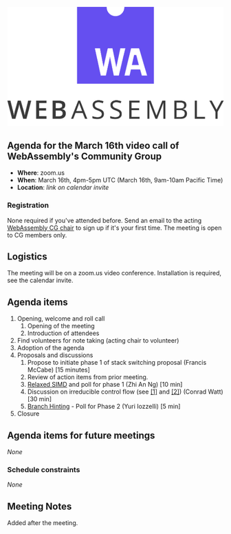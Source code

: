 ![WebAssembly logo](/images/WebAssembly.png)

## Agenda for the March 16th video call of WebAssembly's Community Group

- **Where**: zoom.us
- **When**: March 16th, 4pm-5pm UTC (March 16th, 9am-10am Pacific Time)
- **Location**: *link on calendar invite*

### Registration

None required if you've attended before. Send an email to the acting [WebAssembly CG chair](mailto:webassembly-cg-chair@chromium.org)
to sign up if it's your first time. The meeting is open to CG members only.

## Logistics

The meeting will be on a zoom.us video conference.
Installation is required, see the calendar invite.

## Agenda items

1. Opening, welcome and roll call
    1. Opening of the meeting
    1. Introduction of attendees
1. Find volunteers for note taking (acting chair to volunteer)
1. Adoption of the agenda
1. Proposals and discussions
    1. Propose to initiate phase 1 of stack switching proposal (Francis McCabe) [15 minutes]
    1. Review of action items from prior meeting.
    1. [Relaxed SIMD](https://github.com/WebAssembly/design/issues/1401) and poll for phase 1 (Zhi An Ng) [10 min]
    1. Discussion on irreducible control flow (see [[1]](https://github.com/WebAssembly/design/issues/796) and [[2]](https://github.com/WebAssembly/funclets/blob/master/proposals/funclets/Overview.md)) (Conrad Watt) [30 min]
    1. [Branch Hinting](https://github.com/WebAssembly/branch-hinting) - Poll for Phase 2 (Yuri Iozzelli) [5 min]
1. Closure

## Agenda items for future meetings

*None*

### Schedule constraints

*None*

## Meeting Notes

Added after the meeting.
